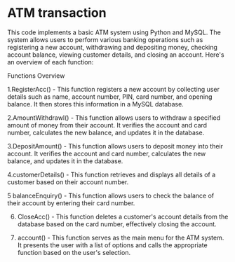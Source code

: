 # ATM transaction
This code implements a basic ATM system using Python and MySQL. The system allows users to perform various banking operations such as registering a new account, withdrawing and depositing money, checking account balance, viewing customer details, and closing an account. Here's an overview of each function:

Functions Overview

1.RegisterAcc() - 
This function registers a new account by collecting user details such as name, account number, PIN, card number, and opening balance. It then stores this information in a MySQL database.

2.AmountWithdrawl() - 
This function allows users to withdraw a specified amount of money from their account. It verifies the account and card number, calculates the new balance, and updates it in the database.

3.DepositAmount() - 
This function allows users to deposit money into their account. It verifies the account and card number, calculates the new balance, and updates it in the database.

4.customerDetails() - 
This function retrieves and displays all details of a customer based on their account number.

5 balanceEnquiry() - 
This function allows users to check the balance of their account by entering their card number.

6. CloseAcc() - 
This function deletes a customer's account details from the database based on the card number, effectively closing the account.

7. account() - 
This function serves as the main menu for the ATM system. It presents the user with a list of options and calls the appropriate function based on the user's selection.

